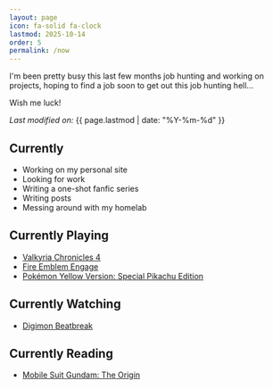 ```yaml
---
layout: page
icon: fa-solid fa-clock
lastmod: 2025-10-14
order: 5
permalink: /now
---
```


I'm been pretty busy this last few months job hunting and working on projects, hoping to find a job soon to get out this job hunting hell...

Wish me luck!

*Last modified on:* {{ page.lastmod | date: "%Y-%m-%d" }}

## Currently 

- Working on my personal site 
- Looking for work
- Writing a one-shot fanfic series
- Writing posts
- Messing around with my homelab

## Currently Playing

- [Valkyria Chronicles 4](/games/valkyria-chronicles-4)
- [Fire Emblem Engage](/games/fire-emblem-engage/)
- [Pokémon Yellow Version: Special Pikachu Edition](/games/pokemon-yellow)

## Currently Watching

- [Digimon Beatbreak](/anime/digimon-beatbreak)

## Currently Reading

- [Mobile Suit Gundam: The Origin](/manga/mobile-suit-gundam-the-origin)
